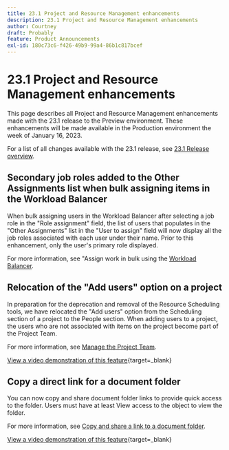 ```yaml
---
title: 23.1 Project and Resource Management enhancements
description: 23.1 Project and Resource Management enhancements
author: Courtney
draft: Probably
feature: Product Announcements
exl-id: 180c73c6-f426-49b9-99a4-86b1c817bcef
---
```

# 23.1 Project and Resource Management enhancements

This page describes all Project and Resource Management enhancements made with the 23.1 release to the Preview environment. These enhancements will be made available in the Production environment the week of January 16, 2023.

For a list of all changes available with the 23.1 release, see [23.1 Release overview](/help/quicksilver/product-announcements/product-releases/23.1-release-activity/23-1-release-overview.md).

## Secondary job roles added to the Other Assignments list when bulk assigning items in the Workload Balancer

When bulk assigning users in the Workload Balancer after selecting a job role in the "Role assignment" field, the list of users that populates in the "Other Assignments" list in the "User to assign" field will now display all the job roles associated with each user under their name. Prior to this enhancement, only the user's primary role displayed.   

For more information, see "Assign work in bulk using the [Workload Balancer](/help/quicksilver/resource-mgmt/workload-balancer/assign-work-in-workload-balancer-in-bulk.md).

## Relocation of the "Add users" option on a project

In preparation for the deprecation and removal of the Resource Scheduling tools, we have relocated the "Add users" option from the Scheduling section of a project to the People section. When adding users to a project, the users who are not associated with items on the project become part of the Project Team.

For more information, see [Manage the Project Team](/help/quicksilver/manage-work/projects/planning-a-project/manage-project-team.md).  

[View a video demonstration of this feature](https://video.tv.adobe.com/v/3412443/){target=_blank}

## Copy a direct link for a document folder

You can now copy and share document folder links to provide quick access to the folder. Users must have at least View access to the object to view the folder.

For more information, see [Copy and share a link to a document folder](/help/quicksilver/documents/managing-documents/copy-a-doc-folder-url.md).

[View a video demonstration of this feature](https://video.tv.adobe.com/v/3412385/){target=_blank}
